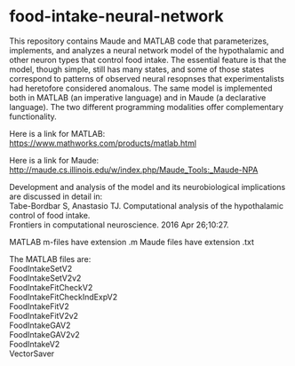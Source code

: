 # food-intake-neural-network
This repository contains Maude and MATLAB code that parameterizes, implements, and analyzes a neural network model of the hypothalamic and other neuron types that control food intake. The essential feature is that the model, though simple, still has many states, and some of those states correspond to patterns of observed neural resopnses that experimentalists had heretofore considered anomalous. The same model is implemented both in MATLAB (an imperative language) and in Maude (a declarative language). The two different programming modalities offer complementary functionality.   

Here is a link for MATLAB:
https://www.mathworks.com/products/matlab.html

Here is a link for Maude:
http://maude.cs.illinois.edu/w/index.php/Maude_Tools:_Maude-NPA

Development and analysis of the model and its neurobiological implications are discussed in detail in:  
Tabe-Bordbar S, Anastasio TJ. Computational analysis of the hypothalamic control of food intake.  
Frontiers in computational neuroscience. 2016 Apr 26;10:27.

MATLAB m-files have extension .m
Maude files have extension .txt

The MATLAB files are:  
FoodIntakeSetV2  
FoodIntakeSetV2v2  
FoodIntakeFitCheckV2  
FoodIntakeFitCheckIndExpV2  
FoodIntakeFitV2  
FoodIntakeFitV2v2  
FoodIntakeGAV2  
FoodIntakeGAV2v2  
FoodIntakeV2  
VectorSaver  
 

